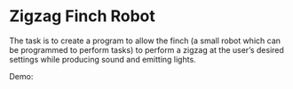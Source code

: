 # Zigzag Finch Robot
The task is to create a program to allow the finch (a small robot which can be programmed to perform tasks) to perform a zigzag at the user’s desired settings while producing sound and emitting lights.

Demo: 
